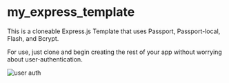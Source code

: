 <h1>my_express_template</h1>
<p>This is a cloneable Express.js Template that uses Passport, Passport-local, Flash, and Bcrypt.</p>
<p>For use, just clone and begin creating the rest of your app without worrying about user-authentication.</p>

<img src="https://revesecure.com/wp-content/uploads/2017/03/What-Factors-Are-Used-to-Authenticate-a-User-Online.jpg" alt="user auth" >
